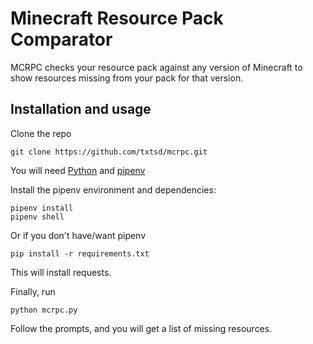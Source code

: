 # Minecraft Resource Pack Comparator
MCRPC checks your resource pack against any version of Minecraft to show resources missing from your pack for that version.

## Installation and usage
Clone the repo
```
git clone https://github.com/txtsd/mcrpc.git
```

You will need [Python](https://www.python.org/) and [pipenv](https://github.com/pypa/pipenv)

Install the pipenv environment and dependencies:
```
pipenv install
pipenv shell
```

Or if you don't have/want pipenv
```
pip install -r requirements.txt
```
This will install requests.

Finally, run
```
python mcrpc.py
```

Follow the prompts, and you will get a list of missing resources.
